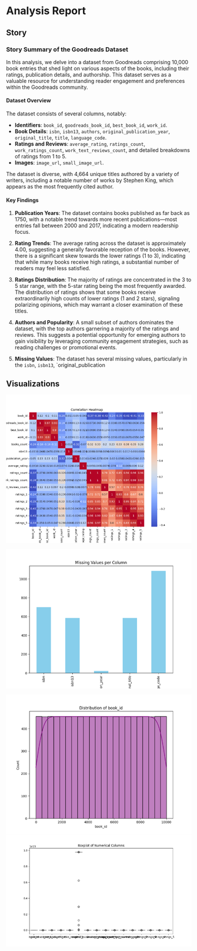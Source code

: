 # Analysis Report

## Story

### Story Summary of the Goodreads Dataset

In this analysis, we delve into a dataset from Goodreads comprising 10,000 book entries that shed light on various aspects of the books, including their ratings, publication details, and authorship. This dataset serves as a valuable resource for understanding reader engagement and preferences within the Goodreads community.

#### Dataset Overview

The dataset consists of several columns, notably:
- **Identifiers**: `book_id`, `goodreads_book_id`, `best_book_id`, `work_id`.
- **Book Details**: `isbn`, `isbn13`, `authors`, `original_publication_year`, `original_title`, `title`, `language_code`.
- **Ratings and Reviews**: `average_rating`, `ratings_count`, `work_ratings_count`, `work_text_reviews_count`, and detailed breakdowns of ratings from 1 to 5.
- **Images**: `image_url`, `small_image_url`.

The dataset is diverse, with 4,664 unique titles authored by a variety of writers, including a notable number of works by Stephen King, which appears as the most frequently cited author.

#### Key Findings

1. **Publication Years**: The dataset contains books published as far back as 1750, with a notable trend towards more recent publications—most entries fall between 2000 and 2017, indicating a modern readership focus.

2. **Rating Trends**: The average rating across the dataset is approximately 4.00, suggesting a generally favorable reception of the books. However, there is a significant skew towards the lower ratings (1 to 3), indicating that while many books receive high ratings, a substantial number of readers may feel less satisfied.

3. **Ratings Distribution**: The majority of ratings are concentrated in the 3 to 5 star range, with the 5-star rating being the most frequently awarded. The distribution of ratings shows that some books receive extraordinarily high counts of lower ratings (1 and 2 stars), signaling polarizing opinions, which may warrant a closer examination of these titles.

4. **Authors and Popularity**: A small subset of authors dominates the dataset, with the top authors garnering a majority of the ratings and reviews. This suggests a potential opportunity for emerging authors to gain visibility by leveraging community engagement strategies, such as reading challenges or promotional events.

5. **Missing Values**: The dataset has several missing values, particularly in the `isbn`, `isbn13`, `original_publication

## Visualizations
![Correlation Heatmap](correlation_heatmap.png)

![Missing Values](missing_values.png)

![Distribution](distribution.png)
![Boxplot](boxplot.png)

